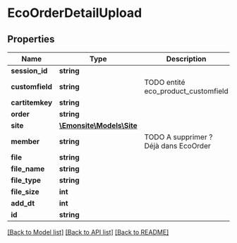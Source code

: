 # EcoOrderDetailUpload

## Properties
Name | Type | Description | Notes
------------ | ------------- | ------------- | -------------
**session_id** | **string** |  | [optional] 
**customfield** | **string** | TODO entité eco_product_customfield | [optional] 
**cartitemkey** | **string** |  | [optional] 
**order** | **string** |  | [optional] 
**site** | [**\Emonsite\Models\Site**](Site.md) |  | [optional] 
**member** | **string** | TODO A supprimer ? Déjà dans EcoOrder | [optional] 
**file** | **string** |  | [optional] 
**file_name** | **string** |  | [optional] 
**file_type** | **string** |  | [optional] 
**file_size** | **int** |  | [optional] 
**add_dt** | **int** |  | [optional] 
**id** | **string** |  | [optional] 

[[Back to Model list]](../../README.md#documentation-for-models) [[Back to API list]](../../README.md#documentation-for-api-endpoints) [[Back to README]](../../README.md)

